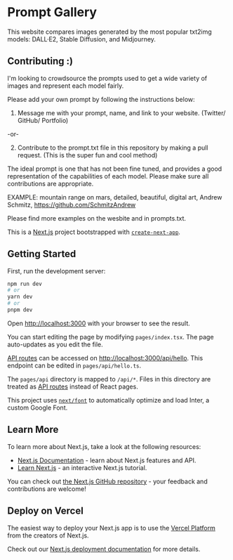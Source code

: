 # Prompt Gallery

This website compares images generated by the most popular txt2img models: DALL·E2, Stable Diffusion, and Midjourney. 

## Contributing :)

I'm looking to crowdsource the prompts used to get a wide variety of images and represent each model fairly.

Please add your own prompt by following the instructions below:

1. Message me with your prompt, name, and link to your website. (Twitter/ GitHub/ Portfolio)

-or-

2. Contribute to the prompt.txt file in this repository by making a pull request. (This is the super fun and cool method)

The ideal prompt is one that has not been fine tuned, and provides a good representation of the capabilities of each model. Please make sure all contributions are appropriate. 

EXAMPLE: mountain range on mars, detailed, beautiful, digital art, Andrew Schmitz, https://github.com/SchmitzAndrew

Please find more examples on the wesbite and in prompts.txt.

This is a [Next.js](https://nextjs.org/) project bootstrapped with [`create-next-app`](https://github.com/vercel/next.js/tree/canary/packages/create-next-app).

## Getting Started

First, run the development server:

```bash
npm run dev
# or
yarn dev
# or
pnpm dev
```

Open [http://localhost:3000](http://localhost:3000) with your browser to see the result.

You can start editing the page by modifying `pages/index.tsx`. The page auto-updates as you edit the file.

[API routes](https://nextjs.org/docs/api-routes/introduction) can be accessed on [http://localhost:3000/api/hello](http://localhost:3000/api/hello). This endpoint can be edited in `pages/api/hello.ts`.

The `pages/api` directory is mapped to `/api/*`. Files in this directory are treated as [API routes](https://nextjs.org/docs/api-routes/introduction) instead of React pages.

This project uses [`next/font`](https://nextjs.org/docs/basic-features/font-optimization) to automatically optimize and load Inter, a custom Google Font.

## Learn More

To learn more about Next.js, take a look at the following resources:

- [Next.js Documentation](https://nextjs.org/docs) - learn about Next.js features and API.
- [Learn Next.js](https://nextjs.org/learn) - an interactive Next.js tutorial.

You can check out [the Next.js GitHub repository](https://github.com/vercel/next.js/) - your feedback and contributions are welcome!

## Deploy on Vercel

The easiest way to deploy your Next.js app is to use the [Vercel Platform](https://vercel.com/new?utm_medium=default-template&filter=next.js&utm_source=create-next-app&utm_campaign=create-next-app-readme) from the creators of Next.js.

Check out our [Next.js deployment documentation](https://nextjs.org/docs/deployment) for more details.
